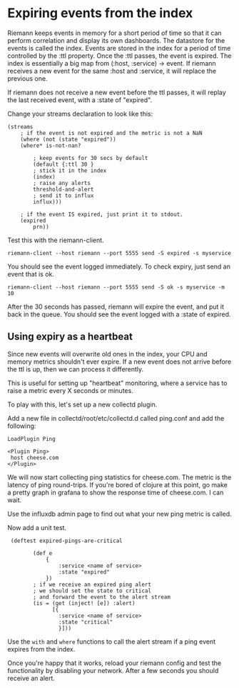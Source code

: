 # Expiring events from the index


Riemann keeps events in memory for a short period of time so that it can perform correlation and display its own dashboards. The datastore for the events is called the index. Events are stored in the index for a period of time controlled by the :ttl property. Once the :ttl passes, the event is expired. The index is essentially a big map from (:host, :service) -> event. If riemann receives a new event for the same :host and :service, it will replace the previous one.

If riemann does not receive a new event before the ttl passes, it will replay the last received event, with a :state of "expired".

Change your streams declaration to look like this:

```
(streams
    ; if the event is not expired and the metric is not a NaN
    (where (not (state "expired"))
    (where* is-not-nan?

        ; keep events for 30 secs by default
        (default {:ttl 30 } 
        ; stick it in the index
        (index)
        ; raise any alerts
        threshold-and-alert
        ; send it to influx
        influx)))

    ; if the event IS expired, just print it to stdout.
    (expired
        prn))
```

Test this with the riemann-client. 

`riemann-client --host riemann --port 5555 send -S expired -s myservice`

You should see the event logged immediately. To check expiry, just send an event that is ok.

`riemann-client --host riemann --port 5555 send -S ok -s myservice -m 10`

After the 30 seconds has passed, riemann will expire the event, and put it back in the queue. You should see the event logged with a :state of expired.


## Using expiry as a heartbeat

Since new events will overwrite old ones in the index, your CPU and memory metrics shouldn't ever expire. If a new event does not arrive before the ttl is up, then we can process it differently.

This is useful for setting up "heartbeat" monitoring, where a service has to raise a metric every X seconds or minutes.

To play with this, let's set up a new collectd plugin.

Add a new file in collectd/root/etc/collectd.d called ping.conf and add the following:

```
LoadPlugin Ping

<Plugin Ping>
 host cheese.com
</Plugin>
```

We will now start collecting ping statistics for cheese.com. The metric is the latency of ping round-trips. If you're bored of clojure at this point, go make a pretty graph in grafana to show the response time of cheese.com. I can wait.

Use the influxdb admin page to find out what your new ping metric is called.

Now add a unit test.

```
 (deftest expired-pings-are-critical

        (def e
            {
                :service <name of service>
                :state "expired"
            })
        ; if we receive an expired ping alert
        ; we should set the state to critical
        ; and forward the event to the alert stream
        (is = (get (inject! [e]) :alert)
              [{
                :service <name of service>
                :state "critical"
                }]))
```

Use the `with` and `where` functions to call the alert stream if a ping event expires from the index.

Once you're happy that it works, reload your riemann config and test the functionality by disabling your network. After a few seconds you should receive an alert.
